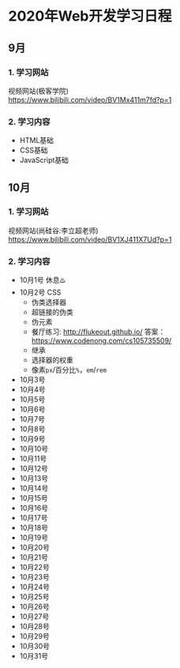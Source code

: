 # 2020年Web开发学习日程
## 9月
### 1. 学习网站
视频网站(极客学院) <br/>
<https://www.bilibili.com/video/BV1Mx411m7fd?p=1>
### 2. 学习内容
- HTML基础
- CSS基础
- JavaScript基础
## 10月
### 1. 学习网站
视频网站(尚硅谷:李立超老师) <br/>
<https://www.bilibili.com/video/BV1XJ411X7Ud?p=1>
### 2. 学习内容
- 10月1号 休息♨️
- 10月2号 CSS<br/>
  - 伪类选择器
  - 超链接的伪类
  - 伪元素
  - 餐厅练习: <http://flukeout.github.io/>  答案：<https://www.codenong.com/cs105735509/>
  - 继承
  - 选择器的权重 
  - 像素`px`/百分比`%`，`em`/`rem`
- 10月3号 <br/>
- 10月4号 <br/>
- 10月5号 <br/>
- 10月6号 <br/>
- 10月7号 <br/>
- 10月8号 <br/>
- 10月9号 <br/>
- 10月10号 <br/>
- 10月11号 <br/>
- 10月12号 <br/>
- 10月13号 <br/>
- 10月14号 <br/>
- 10月15号 <br/>
- 10月16号 <br/>
- 10月17号 <br/>
- 10月18号 <br/>
- 10月19号 <br/>
- 10月20号 <br/>
- 10月21号 <br/>
- 10月22号 <br/>
- 10月23号 <br/>
- 10月24号 <br/>
- 10月25号 <br/>
- 10月26号 <br/>
- 10月27号 <br/>
- 10月28号 <br/>
- 10月29号 <br/>
- 10月30号 <br/>
- 10月31号 <br/>

